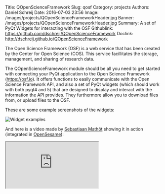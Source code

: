 Title: QOpenScienceFramework
Slug: qosf
Category: projects
Authors: Daniel Schreij
Date: 2016-07-03 23:56
Image: /images/projects/QOpenScienceFrameworkHeader.jpg
Banner: /images/projects/QOpenScienceFrameworkHeader.jpg
Summary: A set of PyQt Widgets for interacting with the OSF
Githublink: https://github.com/dschreij/QOpenScienceFramework
Doclink: http://dschreij.github.io/QOpenScienceFramework

The Open Science Framework (OSF) is a web service that has been created by the Center for Open Science (COS). This service facillitates the storage, management, and sharing of research data.

The QOpenScienceFramework module should be all you need to get started with connecting your PyQt application to the Open Science Framework (https://osf.io). It offers functions to easily communicate with the Open Science Framework API, and also a set of PyQt widgets (which should work with both pyqt4 and 5) that are designed to display and interact with the information the API provides. They furthermore allow you to download files from, or upload files to the OSF.

These are some example screenshots of the widgets:

![Widget examples]({filename}/images/projects/OSFScreenshots.png)

And here is a video made by [Sebastiaan Mathôt](http://cogsci.nl/smathot) showing it in action (integrated in [OpenSesame](http://osdoc.cogsci.nl)):

<div class="embed-responsive embed-responsive-4by3">
<iframe class="embed-responsive-item" src="https://www.youtube-nocookie.com/embed/K-XMD20oW3A?rel=0" allowfullscreen></iframe>
</div>